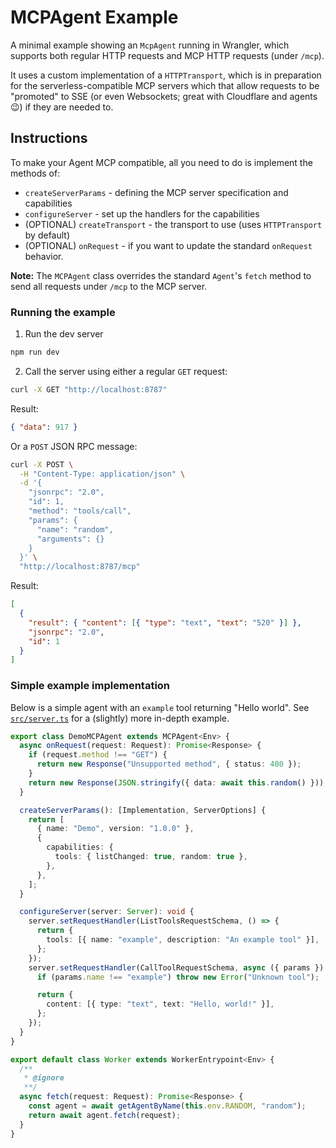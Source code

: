 # MCPAgent Example

A minimal example showing an `McpAgent` running in Wrangler, which supports both regular HTTP requests and MCP HTTP requests (under `/mcp`).

It uses a custom implementation of a `HTTPTransport`, which is in preparation for the serverless-compatible MCP servers which that allow requests to be "promoted" to SSE (or even Websockets; great with Cloudflare and agents 😉) if they are needed to.

## Instructions

To make your Agent MCP compatible, all you need to do is implement the methods of:

- `createServerParams` - defining the MCP server specification and capabilities
- `configureServer` - set up the handlers for the capabilities
- (OPTIONAL) `createTransport` - the transport to use (uses `HTTPTransport` by default)
- (OPTIONAL) `onRequest` - if you want to update the standard `onRequest` behavior.

**Note:** The `MCPAgent` class overrides the standard `Agent`'s `fetch` method to send all requests under `/mcp` to the MCP server.

### Running the example

1. Run the dev server

```sh
npm run dev
```

2. Call the server using either a regular `GET` request:

```sh
curl -X GET "http://localhost:8787"
```

Result:

```json
{ "data": 917 }
```

Or a `POST` JSON RPC message:

```sh
curl -X POST \
  -H "Content-Type: application/json" \
  -d '{
    "jsonrpc": "2.0",
    "id": 1,
    "method": "tools/call",
    "params": {
      "name": "random",
      "arguments": {}
    }
  }' \
  "http://localhost:8787/mcp"
```

Result:

```json
[
  {
    "result": { "content": [{ "type": "text", "text": "520" }] },
    "jsonrpc": "2.0",
    "id": 1
  }
]
```

### Simple example implementation

Below is a simple agent with an `example` tool returning "Hello world".
See [`src/server.ts`]("./src/server.ts") for a (slightly) more in-depth example.

```ts
export class DemoMCPAgent extends MCPAgent<Env> {
  async onRequest(request: Request): Promise<Response> {
    if (request.method !== "GET") {
      return new Response("Unsupported method", { status: 400 });
    }
    return new Response(JSON.stringify({ data: await this.random() }));
  }

  createServerParams(): [Implementation, ServerOptions] {
    return [
      { name: "Demo", version: "1.0.0" },
      {
        capabilities: {
          tools: { listChanged: true, random: true },
        },
      },
    ];
  }

  configureServer(server: Server): void {
    server.setRequestHandler(ListToolsRequestSchema, () => {
      return {
        tools: [{ name: "example", description: "An example tool" }],
      };
    });
    server.setRequestHandler(CallToolRequestSchema, async ({ params }) => {
      if (params.name !== "example") throw new Error("Unknown tool");

      return {
        content: [{ type: "text", text: "Hello, world!" }],
      };
    });
  }
}

export default class Worker extends WorkerEntrypoint<Env> {
  /**
   * @ignore
   **/
  async fetch(request: Request): Promise<Response> {
    const agent = await getAgentByName(this.env.RANDOM, "random");
    return await agent.fetch(request);
  }
}
```
